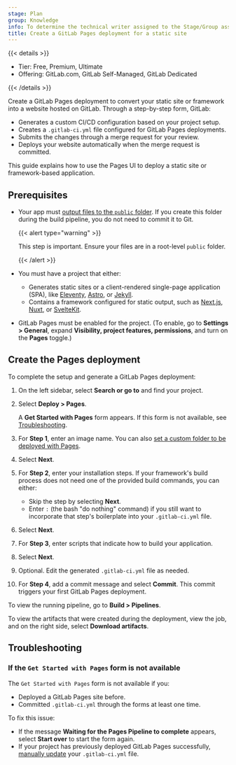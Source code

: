 ```yaml
---
stage: Plan
group: Knowledge
info: To determine the technical writer assigned to the Stage/Group associated with this page, see https://handbook.gitlab.com/handbook/product/ux/technical-writing/#assignments
title: Create a GitLab Pages deployment for a static site
---
```


{{< details >}}

- Tier: Free, Premium, Ultimate
- Offering: GitLab.com, GitLab Self-Managed, GitLab Dedicated

{{< /details >}}

Create a GitLab Pages deployment to convert your static site or framework into a website hosted on GitLab.
Through a step-by-step form, GitLab:

- Generates a custom CI/CD configuration based on your project setup.
- Creates a `.gitlab-ci.yml` file configured for GitLab Pages deployments.
- Submits the changes through a merge request for your review.
- Deploys your website automatically when the merge request is committed.

This guide explains how to use the Pages UI to deploy a static site or framework-based application.

## Prerequisites

- Your app must [output files to the `public` folder](../public_folder.md). If you create
  this folder during the build pipeline, you do not need to commit it to Git.

  {{< alert type="warning" >}}

  This step is important. Ensure your files are in a root-level `public` folder.

  {{< /alert >}}

- You must have a project that either:
  - Generates static sites or a client-rendered single-page application (SPA),
    like [Eleventy](https://www.11ty.dev), [Astro](https://astro.build), or [Jekyll](https://jekyllrb.com).
  - Contains a framework configured for static output, such as [Next.js](https://nextjs.org),
    [Nuxt](https://nuxt.com), or [SvelteKit](https://kit.svelte.dev).
- GitLab Pages must be enabled for the project. (To enable, go to **Settings > General**,
  expand **Visibility, project features, permissions**, and turn on the **Pages** toggle.)

## Create the Pages deployment

To complete the setup and generate a GitLab Pages deployment:

1. On the left sidebar, select **Search or go to** and find your project.
1. Select **Deploy > Pages**.

   A **Get Started with Pages** form appears. If this form is not available,
   see [Troubleshooting](#if-the-get-started-with-pages-form-is-not-available).
1. For **Step 1**, enter an image name. You can also [set a custom folder to be deployed with Pages](../introduction.md#customize-the-default-folder).
1. Select **Next**.
1. For **Step 2**, enter your installation steps. If your framework's build process does not
   need one of the provided build commands, you can either:
   - Skip the step by selecting **Next**.
   - Enter `:` (the bash "do nothing" command) if you still want to incorporate that
     step's boilerplate into your `.gitlab-ci.yml` file.
1. Select **Next**.
1. For **Step 3**, enter scripts that indicate how to build your application.
1. Select **Next**.
1. Optional. Edit the generated `.gitlab-ci.yml` file as needed.
1. For **Step 4**, add a commit message and select **Commit**. This commit triggers your first
   GitLab Pages deployment.

To view the running pipeline, go to **Build > Pipelines**.

To view the artifacts that were created during the deployment, view the job,
and on the right side, select **Download artifacts**.

## Troubleshooting

### If the `Get Started with Pages` form is not available

The `Get Started with Pages` form is not available if you:

- Deployed a GitLab Pages site before.
- Committed `.gitlab-ci.yml` through the forms at least one time.

To fix this issue:

- If the message **Waiting for the Pages Pipeline to complete** appears, select
  **Start over** to start the form again.
- If your project has previously deployed GitLab Pages successfully,
  [manually update](pages_from_scratch.md) your `.gitlab-ci.yml` file.
